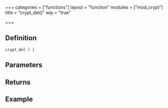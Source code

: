 +++
categories = ["functions"]
layout = "function"
modules = ["mod_crypt"]
title = "crypt_del()"
wip = "true"

+++

## Definition

    crypt_del ( )

## Parameters

## Returns

## Example

```
```
